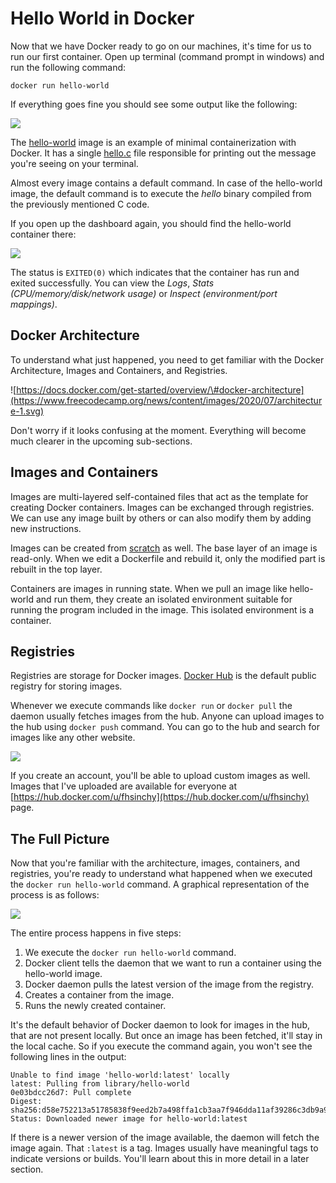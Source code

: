 # Hello World in Docker

Now that we have Docker ready to go on our machines, it's time for us to run our first container. Open up terminal \(command prompt in windows\) and run the following command:

```text
docker run hello-world
```

If everything goes fine you should see some output like the following:

![](https://www.freecodecamp.org/news/content/images/2020/07/Screenshot-2020-07-03-at-10.12.27-PM.png)

The [hello-world](https://hub.docker.com/_/hello-world) image is an example of minimal containerization with Docker. It has a single [hello.c](https://github.com/docker-library/hello-world/blob/master/hello.c) file responsible for printing out the message you're seeing on your terminal.

Almost every image contains a default command. In case of the hello-world image, the default command is to execute the _hello_ binary compiled from the previously mentioned C code.

If you open up the dashboard again, you should find the hello-world container there:

![](https://www.freecodecamp.org/news/content/images/2020/07/Screenshot-2020-07-03-at-1.35.49-AM.png)

The status is `EXITED(0)` which indicates that the container has run and exited successfully. You can view the _Logs_, _Stats \(CPU/memory/disk/network usage\)_ or _Inspect \(environment/port mappings\)_.

## Docker Architecture

To understand what just happened, you need to get familiar with the Docker Architecture, Images and Containers, and Registries.

![https://docs.docker.com/get-started/overview/\#docker-architecture](https://www.freecodecamp.org/news/content/images/2020/07/architecture-1.svg)

Don't worry if it looks confusing at the moment. Everything will become much clearer in the upcoming sub-sections.

## Images and Containers

Images are multi-layered self-contained files that act as the template for creating Docker containers. Images can be exchanged through registries. We can use any image built by others or can also modify them by adding new instructions.

Images can be created from [scratch](https://hub.docker.com/_/scratch) as well. The base layer of an image is read-only. When we edit a Dockerfile and rebuild it, only the modified part is rebuilt in the top layer.

Containers are images in running state. When we pull an image like hello-world and run them, they create an isolated environment suitable for running the program included in the image. This isolated environment is a container.

## Registries

Registries are storage for Docker images. [Docker Hub](https://hub.docker.com/) is the default public registry for storing images.

Whenever we execute commands like `docker run` or `docker pull` the daemon usually fetches images from the hub. Anyone can upload images to the hub using `docker push` command. You can go to the hub and search for images like any other website.

![](https://www.freecodecamp.org/news/content/images/2020/07/Screenshot-2020-07-04-at-6.55.54-PM.png)

If you create an account, you'll be able to upload custom images as well. Images that I've uploaded are available for everyone at [https://hub.docker.com/u/fhsinchy](https://hub.docker.com/u/fhsinchy) page.

## The Full Picture

Now that you're familiar with the architecture, images, containers, and registries, you're ready to understand what happened when we executed the `docker run hello-world` command. A graphical representation of the process is as follows:

![](https://www.freecodecamp.org/news/content/images/2020/07/docker-run-hello-world.svg)

The entire process happens in five steps:

1. We execute the `docker run hello-world` command.
2. Docker client tells the daemon that we want to run a container using the hello-world image.
3. Docker daemon pulls the latest version of the image from the registry.
4. Creates a container from the image.
5. Runs the newly created container.

It's the default behavior of Docker daemon to look for images in the hub, that are not present locally. But once an image has been fetched, it'll stay in the local cache. So if you execute the command again, you won't see the following lines in the output:

```text
Unable to find image 'hello-world:latest' locally
latest: Pulling from library/hello-world
0e03bdcc26d7: Pull complete
Digest: sha256:d58e752213a51785838f9eed2b7a498ffa1cb3aa7f946dda11af39286c3db9a9
Status: Downloaded newer image for hello-world:latest
```

If there is a newer version of the image available, the daemon will fetch the image again. That `:latest` is a tag. Images usually have meaningful tags to indicate versions or builds. You'll learn about this in more detail in a later section.

